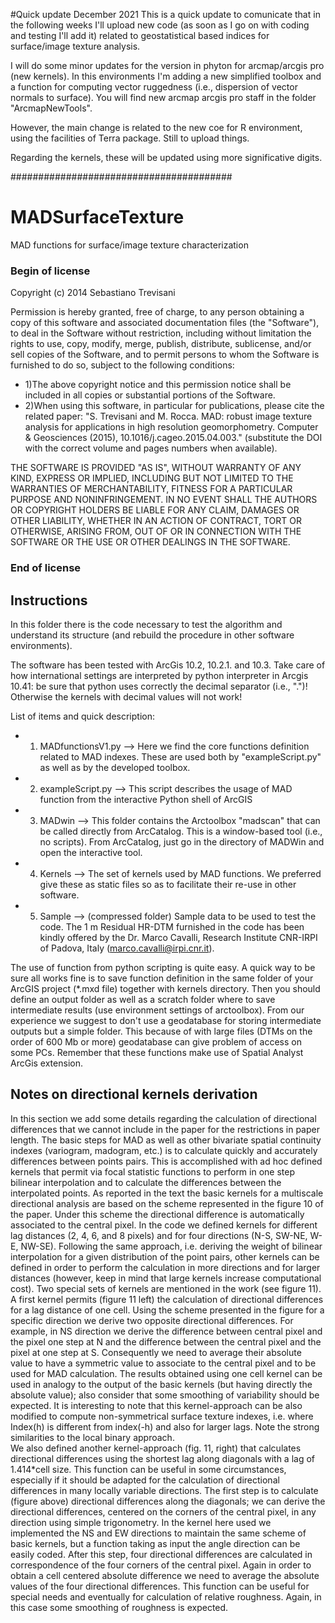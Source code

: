 #Quick update December 2021
This is a quick update to comunicate that in the following weeks I'll upload new code (as soon as I go on with coding and testing I'll add it) 
related to geostatistical based indices for surface/image texture analysis.

I will do some minor updates for the version in phyton for arcmap/arcgis pro (new kernels). In this environments I'm adding a new simplified toolbox and a function for computing
vector ruggedness (i.e., dispersion of vector normals to surface). You will find new arcmap arcgis pro staff in the folder "ArcmapNewTools". 

However, the main change is related to the new coe for R environment, using the facilities of Terra package. Still to upload things.

Regarding the kernels, these will be updated using more significative digits.



########################################


# MADSurfaceTexture
MAD functions for surface/image texture characterization

### Begin of license ########################################################

Copyright (c) 2014 Sebastiano Trevisani

Permission is hereby granted, free of charge, to any person obtaining a copy
of this software and associated documentation files (the "Software"), to deal
in the Software without restriction, including without limitation the rights
to use, copy, modify, merge, publish, distribute, sublicense, and/or sell
copies of the Software, and to permit persons to whom the Software is
furnished to do so, subject to the following conditions:

- 1)The above copyright notice and this permission notice shall be included in
all copies or substantial portions of the Software.
- 2)When using this software, in particular for publications, please cite the related paper:
"S. Trevisani and M. Rocca. MAD: robust image texture analysis for applications in high resolution geomorphometry. Computer & Geosciences (2015), 10.1016/j.cageo.2015.04.003."
(substitute the DOI with the correct volume and pages numbers when available).

THE SOFTWARE IS PROVIDED "AS IS", WITHOUT WARRANTY OF ANY KIND, EXPRESS OR
IMPLIED, INCLUDING BUT NOT LIMITED TO THE WARRANTIES OF MERCHANTABILITY,
FITNESS FOR A PARTICULAR PURPOSE AND NONINFRINGEMENT. IN NO EVENT SHALL THE
AUTHORS OR COPYRIGHT HOLDERS BE LIABLE FOR ANY CLAIM, DAMAGES OR OTHER
LIABILITY, WHETHER IN AN ACTION OF CONTRACT, TORT OR OTHERWISE, ARISING FROM,
OUT OF OR IN CONNECTION WITH THE SOFTWARE OR THE USE OR OTHER DEALINGS IN
THE SOFTWARE.

### End of license ##########################################################

## Instructions

In this folder there is the code necessary to test the algorithm and understand its structure (and rebuild the procedure in other software environments).

The software has been tested with ArcGis 10.2, 10.2.1. and 10.3. Take care of how international settings are interpreted by python interpreter in Arcgis 10.41: be sure that python uses correctly the decimal separator (i.e., ".")! Otherwise the kernels with decimal values will not work!



List of items and quick description:
- 1. MADfunctionsV1.py --> Here we find the core functions definition related to MAD indexes. These are used both by "exampleScript.py" as well as by the developed toolbox.
- 2. exampleScript.py --> This script describes the usage of MAD function from the interactive Python shell of ArcGIS
- 3. MADwin	-->	This folder contains the Arctoolbox "madscan" that can be called directly from ArcCatalog. This is a window-based tool (i.e., no scripts). From ArcCatalog, just go in the directory of MADWin and open the interactive tool.
- 4. Kernels --> The set of kernels used by MAD functions. We preferred give these as static files so as to facilitate their re-use in other software.
- 5. Sample --> (compressed folder) Sample data to be used to test the code. The 1 m  Residual HR-DTM furnished in the code has been kindly offered by the Dr. Marco Cavalli, Research Institute CNR-IRPI of Padova, Italy (marco.cavalli@irpi.cnr.it).

The use of function from python scripting is quite easy. A quick way to be sure all works fine is to save function definition in the same folder of your ArcGIS project (*.mxd file) together with kernels directory. Then you
should define an output folder as well as a scratch folder where to save intermediate results (use environment settings of arctoolbox). From our experience we suggest to don't use a geodatabase for storing intermediate outputs but a simple folder. This because of with large files (DTMs on the order of 600 Mb or more) geodatabase can give problem of access on some PCs. Remember that these functions make use of Spatial Analyst ArcGis extension.

## Notes on directional kernels derivation
In this section we add some details regarding the calculation of directional differences that we cannot include in the paper for the restrictions in paper length. The basic steps for MAD as well as other bivariate spatial continuity indexes (variogram, madogram, etc.) is to calculate quickly and accurately differences between points pairs. This is accomplished with ad hoc defined kernels that permit via focal statistic functions to perform in one step bilinear interpolation and to calculate the differences between the interpolated points. As reported in the text the basic kernels for a multiscale directional analysis are based on the scheme represented in the figure 10 of the paper. Under this scheme the directional difference is automatically associated to the central pixel. In the code we defined kernels for different lag distances (2, 4, 6, and 8 pixels) and for four directions (N-S, SW-NE, W-E, NW-SE). Following the same approach, i.e. deriving the weight of bilinear interpolation for a given distribution of the point pairs,  other kernels can be defined in order to perform the calculation in more directions and for larger distances (however, keep in mind that large kernels increase computational cost).
Two special sets of kernels are mentioned in the work (see figure 11). A first kernel permits (figure 11 left) the calculation of directional differences for a lag distance of one cell.  Using the scheme presented in the figure for a specific direction we derive two opposite directional differences. For example, in NS direction we derive the difference between central pixel and the pixel one step at N and the difference between the central pixel and the pixel at one step at S. Consequently we need to average their absolute value to have a symmetric value to associate to the central pixel and to be used for MAD calculation. The results obtained using one cell  kernel can be used in analogy to the output of the basic kernels (but having directly the absolute value); also consider that some smoothing of variability should be expected. It is interesting to note that this kernel-approach can be also modified to compute non-symmetrical surface texture indexes, i.e. where Index(h) is different from index(-h) and also for larger lags. Note the strong similarities to the local binary approach.  
We also defined another kernel-approach (fig. 11, right) that calculates directional differences using the shortest lag along diagonals with a lag of 1.414*cell size. This function can be useful in some circumstances, especially if it should be adapted for the calculation of directional differences in many locally variable directions. The first step is to calculate (figure above) directional differences along the diagonals; we can derive the directional differences, centered on the corners of the central pixel, in any direction using simple trigonometry. In the kernel here used we implemented the NS and EW directions to maintain the same scheme of basic kernels, but a function taking as input the angle direction can be easily coded. After this step, four directional differences are calculated in correspondence of the four corners of the central pixel. Again in order to obtain a cell centered absolute difference we need to average the absolute values of the four directional differences. This function can be useful for special needs and eventually for calculation of relative roughness. Again, in this case some smoothing of roughness is expected.

